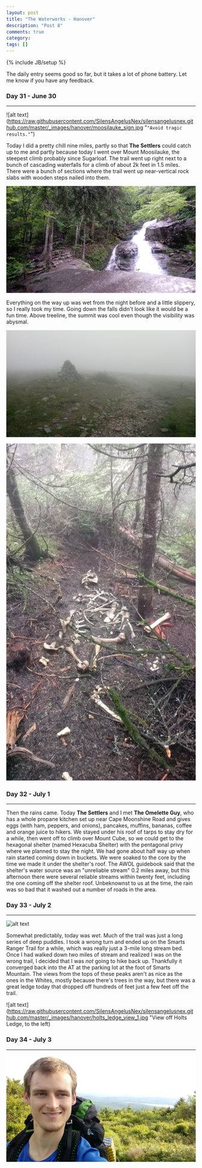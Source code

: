 ```yaml
---
layout: post
title: "The Waterworks - Hanover"
description: "Post 8"
comments: true
category:
tags: []
---
```

{% include JB/setup %}

The daily entry seems good so far, but it takes a lot of phone battery. Let me know if you have any feedback.

### Day 31 - June 30
---

![alt text](https://raw.githubusercontent.com/SilensAngelusNex/silensangelusnex.github.com/master/_images/hanover/moosilauke_sign.jpg "``"Avoid tragic results."``")

Today I did a pretty chill nine miles, partly so that **The Settlers** could catch up to me and partly because today I went over Mount Moosilauke, the steepest climb probably since Sugarloaf. The trail went up right next to a bunch of cascading waterfalls for a climb of about 2k feet in 1.5 miles. There were a bunch of sections where the trail went up near-vertical rock slabs with wooden steps nailed into them.

![alt text](https://raw.githubusercontent.com/SilensAngelusNex/silensangelusnex.github.com/master/_images/hanover/moosilauke_cascades.jpg "The beautiful cascades, with the trail on the left. Yes, those rocks are the trail.")

Everything on the way up was wet from the night before and a little slippery, so I really took my time. Going down the falls didn't look like it would be a fun time. Above treeline, the summit was cool even though the visibility was abysmal.

![alt text](https://raw.githubusercontent.com/SilensAngelusNex/silensangelusnex.github.com/master/_images/hanover/moosilauke_alpine.jpg "Trail through the fog.")

![alt text](https://raw.githubusercontent.com/SilensAngelusNex/silensangelusnex.github.com/master/_images/hanover/moosilauke_moose.jpg "When I stepped off the trail to go to the bathroom, I found a moose skeleton.")

### Day 32 - July 1
---

Then the rains came. Today **The Settlers** and I met **The Omelette Guy**, who has a whole propane kitchen set up near Cape Moonshine Road and gives eggs (with ham, peppers, and onions), pancakes, muffins, bananas, coffee and orange juice to hikers. We stayed under his roof of tarps to stay dry for a while, then went off to climb over Mount Cube, so we could get to the hexagonal shelter (named Hexacuba Shelter) with the pentagonal privy where we planned to stay the night. We had gone about half way up when rain started coming down in buckets. We were soaked to the core by the time we made it under the shelter's roof. The AWOL guidebook said that the shelter's water source was an "unreliable stream" 0.2 miles away, but this afternoon there were several reliable streams within twenty feet, including the one coming off the shelter roof. Unbeknownst to us at the time, the rain was so bad that it washed out a number of roads in the area.

### Day 33 - July 2
---

![alt text](https://raw.githubusercontent.com/SilensAngelusNex/silensangelusnex.github.com/master/_images/hanover/holts_ledge_view_1.jpg "View off Holts Ledge, to the right")

Somewhat predictably, today was *wet*. Much of the trail was just a long series of deep puddles. I took a wrong turn and ended up on the Smarts Ranger Trail for a while, which was really just a 3-mile long stream bed. Once I had walked down two miles of stream and realized I was on the wrong trail, I decided that I was *not* going to hike back up. Thankfully it converged back into the AT at the parking lot at the foot of Smarts Mountain. The views from the tops of these peaks aren't as nice as the ones in the Whites, mostly because there's trees in the way, but there was a great ledge today that dropped off hundreds of feet just a few feet off the trail.

![alt text](https://raw.githubusercontent.com/SilensAngelusNex/silensangelusnex.github.com/master/_images/hanover/holts_ledge_view_1.jpg "View off Holts Ledge, to the left)

### Day 34 - July 3
---

![alt text](https://raw.githubusercontent.com/SilensAngelusNex/silensangelusnex.github.com/master/_images/hanover/moose_south_peak.jpg "Morning on Mt. Moose's south peak")
